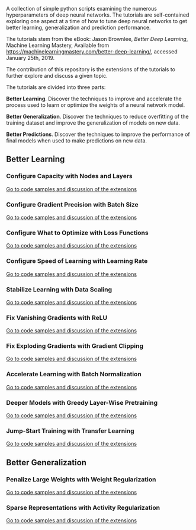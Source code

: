 A collection of simple python scripts examining the numerous hyperparameters of deep neural networks. The tutorials are
self-contained exploring one aspect at a time of how to tune deep neural networks to get better learning, generalization
and prediction performance.

The tutorials stem from the eBook: Jason Brownlee, *Better Deep Learning*, Machine Learning Mastery,
Available from https://machinelearningmastery.com/better-deep-learning/, accessed January 25th, 2019.

The contribution of this repository is the extensions of the tutorials to further explore and discuss a given topic.

The tutorials are divided into three parts:

**Better Learning**. Discover the techniques to improve and accelerate the process used to learn or optimize the weights
of a neural network model.

**Better Generalization**. Discover the techniques to reduce overfitting of the training dataset and improve the
generalization of models on new data.

**Better Predictions**. Discover the techniques to improve the performance of final models when used to make predictions
on new data.

## Better Learning

### Configure Capacity with Nodes and Layers
[Go to code samples and discussion of the extensions](02_configure_capacity_with_nodes_and_layers)

### Configure Gradient Precision with Batch Size
[Go to code samples and discussion of the extensions](03_conﬁgure_gradient_precision_with_batch_size)

### Configure What to Optimize with Loss Functions
[Go to code samples and discussion of the extensions](04_conﬁgure_what_to_optimize_with_loss_functions)

### Configure Speed of Learning with Learning Rate
[Go to code samples and discussion of the extensions](05_configure_speed_of_learning_with_learning_rate)

### Stabilize Learning with Data Scaling
[Go to code samples and discussion of the extensions](06_stabilize_learning_with_data_scaling)

### Fix Vanishing Gradients with ReLU
[Go to code samples and discussion of the extensions](07_fix_vanishing_gradients_with_relu)

### Fix Exploding Gradients with Gradient Clipping
[Go to code samples and discussion of the extensions](08_fix_exploding_gradients_with_gradient_clipping)

### Accelerate Learning with Batch Normalization
[Go to code samples and discussion of the extensions](09_accelerate_learning_with_batch_normalization)

### Deeper Models with Greedy Layer-Wise Pretraining
[Go to code samples and discussion of the extensions](10_deeper_models_with_greedy_layer_wise_pretraining)

### Jump-Start Training with Transfer Learning
[Go to code samples and discussion of the extensions](11_jump_start_training_with_transfer_learning)

## Better Generalization

### Penalize Large Weights with Weight Regularization
[Go to code samples and discussion of the extensions](13_penalize_large_weights_with_weight_regularization)

### Sparse Representations with Activity Regularization
[Go to code samples and discussion of the extensions](14_sparse_representations_with_activity_regularization)
